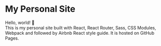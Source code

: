# My Personal Site

Hello, world! 👋  
This is my personal site built with React, React Router, Sass, CSS Modules, Webpack and followed by Airbnb React style guide. It is hosted on GitHub Pages.
